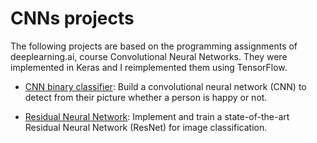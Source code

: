 # CNNs projects


The following projects are based on the programming assignments of deeplearning.ai, course Convolutional Neural Networks. They were implemented in Keras and I reimplemented them using TensorFlow.

* [CNN binary classifier](https://github.com/vasilismg/CNNs_TensorFlow/tree/master/CNN_binary_classifier): Build a convolutional neural network (CNN) to detect from their picture whether a person is happy or not.

* [Residual Neural Network](https://github.com/vasilismg/CNNs_TensorFlow/tree/master/Residual_Neural_Network): Implement and train a state-of-the-art Residual Neural Network (ResNet) for image classification.

